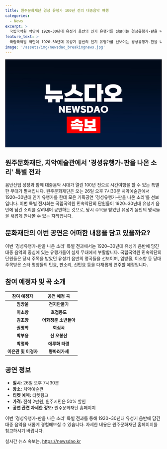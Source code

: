 ```yaml
---
title: 원주문화재단 경성 유행가 100년 전의 대중음악 여행
categories:
  - News
excerpt: >
  국립국악원 악단이 1920~30년대 유성기 음반의 인기 유행가를 선보이는 경셩유행가-판을 나온 소리 기획공연이 열린다. 이 특별한 공연에서는 당대 명창들의 민요, 판소리, 신민요 등을 국립국악원 민속악단 단원들이 선보일 예정이다. 26일 치악예술관에서 열리며 티켓은 전석 2만원. 원주시민은 50% 할인되며 자세한 내용은 원주문화재단 홈페이지에서 확인 가능하다.
feature_text: >
  국립국악원 악단이 1920~30년대 유성기 음반의 인기 유행가를 선보이는 경셩유행가-판을 나온 소리 기획공연이 열린다. 이 특별한 공연에서는 당대 명창들의 민요, 판소리, 신민요 등을 국립국악원 민속악단 단원들이 선보일 예정이다. 26일 치악예술관에서 열리며 티켓은 전석 2만원. 원주시민은 50% 할인되며 자세한 내용은 원주문화재단 홈페이지에서 확인 가능하다.
image: '/assets/img/newsdao_breakingnews.jpg'
---
```


<p><img src="/assets/img/newsdao_breakingnews.jpg" alt="flaretime 속보" /></p>

<h2>원주문화재단, 치악예술관에서 '경셩유행가-판을 나온 소리' 특별 전과</h2>

<p data-ke-size="size16">음반산업 성장과 함께 대중음악 시대가 열린 100년 전으로 시간여행을 할 수 있는 특별한 무대가 펼쳐집니다. 원주문화재단은 오는 26일 오후 7시30분 치악예술관에서 1920~30년대 인기 유행가를 한데 모은 기획공연 '경셩유행가-판을 나온 소리'를 선보입니다. 이번 특별 전시회는 국립국악원 민속악단의 단원들이 1920~30년대 유성기 음반에 담긴 소리를 살려내어 공연하는 것으로, 당시 주목을 받았던 유성기 음반의 명곡들을 새롭게 만나볼 수 있는 자리입니다.</p>

<h2 data-ke-size="size26">문화재단의 이번 공연은 어떠한 내용을 담고 있을까요?</h2>

<p data-ke-size="size16">이번 '경셩유행가-판을 나온 소리' 특별 전과에서는 1920~30년대 유성기 음반에 담긴 대중 음악의 중심에 있는 유행가들이 실제 무대에서 부활합니다. 국립국악원 민속악단의 단원들은 당시 주목을 받았던 유성기 음반의 명곡들을 선보이며, 임방울, 이소향 등 당대 주목받은 스타 명창들의 민요, 판소리, 신민요 등을 다채롭게 연주할 예정입니다.</p>

<h2 data-ke-size="size26">참여 예정자 및 곡 소개</h2>

<table>
    <thead>
        <tr>
            <th style="text-align: center;">참여 예정자</th>
            <th style="text-align: center;">공연 예정 곡</th>
        </tr>
    </thead>
    <tbody>
        <tr>
            <td style="text-align: center;"><b>임방울</b></td>
            <td style="text-align: center;"><b>천지만물가</b></td>
        </tr>
        <tr>
            <td style="text-align: center;"><b>이소향</b></td>
            <td style="text-align: center;"><b>호접몽도</b></td>
        </tr>
        <tr>
            <td style="text-align: center;"><b>김초향</b></td>
            <td style="text-align: center;"><b>어화청춘 소년들아</b></td>
        </tr>
        <tr>
            <td style="text-align: center;"><b>권명학</b></td>
            <td style="text-align: center;"><b>회심곡</b></td>
        </tr>
        <tr>
            <td style="text-align: center;"><b>박부용</b></td>
            <td style="text-align: center;"><b>신 오봉산</b></td>
        </tr>
        <tr>
            <td style="text-align: center;"><b>박명화</b></td>
            <td style="text-align: center;"><b>에루화 타령</b></td>
        </tr>
        <tr>
            <td style="text-align: center;"><b>이은관 및 이경자</b></td>
            <td style="text-align: center;"><b>뽕따러가세</b></td>
        </tr>
    </tbody>
</table>

<h2 data-ke-size="size26">공연 정보</h2>

<ul>
    <li><b>일시:</b> 26일 오후 7시30분</li>
    <li><b>장소:</b> 치악예술관</li>
    <li><b>티켓 예매:</b> 티켓링크</li>
    <li><b>가격:</b> 전석 2만원, 원주시민은 50% 할인</li>
    <li><b>공연 관련 자세한 정보:</b> 원주문화재단 홈페이지</li>
</ul>

<p data-ke-size="size16">이번 '경셩유행가-판을 나온 소리' 특별 전과를 통해 1920~30년대 유성기 음반에 담긴 대중 음악을 새롭게 경험해보실 수 있습니다. 자세한 내용은 원주문화재단 홈페이지를 참고하시기 바랍니다.</p>
실시간 뉴스 속보는, <a href="https://newsdao.kr" rel="dofollow">https://newsdao.kr</a>


